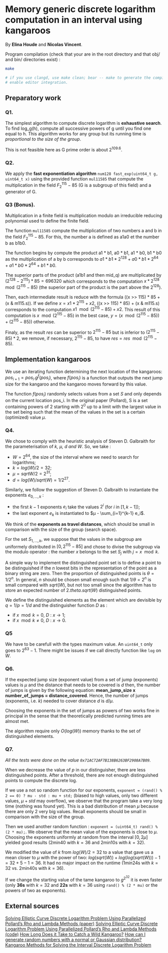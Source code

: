 # Memory generic discrete logarithm computation in an interval using kangaroos

By **Elina Houde** and **Nicolas Vincent**.

Program compilation (check that your are in the root directory and that obj/ and bin/ directories exist) :
```bash
make

# if you use clangd, use make clean; bear -- make to generate the compile_commands.json file and
# enable editor integration.
```

## Preparatory work

### Q1.
The simplest algorithm to compute discrete logarithm is **exhaustive search**. To find log_g(h), compute all successive powers of g until you find one equal to h. This algorithm works for any group but its running time is *proportional to the size of the group*.

This is not feasible here as G prime order is about $2^{109.6}$.

### Q2.
We apply the **fast exponentiation algorithm** `num128 fast_exp(uint64_t g, uint64_t x)` using the provided function `mul11585` that compute the multiplication in the field $F_2^{115}-85$ (G is a subgroup of this field) and a generator of G.


### Q3 (Bonus).

Multiplication in a finite field is multiplication modulo an irreducible reducing polynomial used to define the finite field.

The function `mul11585` compute the multiplication of two numbers a and b in the field $F_2^{115}-85$. For this, the number a is defined as a1a0 et the number b as b1b0.

The function begins by compute the product a1 * b1, a0 * b1, a1 * b0, b1 * b0 as the multiplication of a by b corresponds to $a1 * b1 * 2^{128} + a0 * b1 * 2^{64} + a1 * b0 * 2^{64} + b1 * b0$.

The superior parts of the product (a1b1 and then mid_q) are multiplicated by $(2^{128}-2^{115})*85 = 696320$ which corresponds to the computation $x * 2^{128} \mod (2^{115}-85)$ (the superior part of the product is the part above the $2^{128}$).

Then, each intermediate result is reduce with the formula ((x >> 115) * 85 + (x & m115.s)). If we define $x = x1 * 2^{115} + x2$,
((x >> 115) * 85) + (x & m115.s) corresponds to the computation $x1 \mod (2^{115}-85) + x2$. This result of this computation is $x \mod (2^{115}-85)$ in the best case, $y = (x \mod (2^{115}-85)) + (2^{115}-85))$ otherwise. 


Finaly, as the result $res$ can be superior to $2^{115}-85$ but is inferior to $(2^{115}-85) * 2$, we remove, if necessary, $2^{115}-85$, to have $res = res \mod (2^{115}-85)$.



## Implementation kangaroos

We use an iterating function determining the next location of the kangaroos: $pos_{i+1} = pos_i.g^f(pos_i)$, where $f(pos_i)$ is a function that outputs the next jump size for the kangaroo and the kangaroo moves forward by this value.

The function $f(pos_i)$ randomly selects values from a set $S$ and only depends on the current location pos_i. In the original paper (Pollard), S is a set containing powers of $2$ starting with $2^0$ up to a limit with the largest value in the set being such that the mean of the values in the set is a certain (optimized) value $µ$.

### Q4.
We chose to comply with the heuristic analysis of Steven D. Galbraith for the parameterisation of *k, µ, d and W*.
So, we take :
- $W = 2^{64}$, the size of the interval where we need to search for logarithms;
- $k = log(W)/2 = 32$;
- $µ = sqrt{W}/2 = 2^{31}$;
- $d = log(W)/sqrt(W) = 1/2^{27}$.

Similarly, we follow the suggestion of Steven D. Galbraith to instantiate the exponents $e_{0,...,k}$ :
- the first $k-1$ exponents $e_i$ take the values $2^{i}$ (for $i$ in $[1, k-1]$);
- the last exponent $e_{k}$ is instantiated to $µ - \sum_{i=1}^{k-1} e_i$.

We think of the **exponents as travel distances**, which should be small in comparison with the size of the group (search space).

For the set $S_{1,...,k}$, we suppose that the values in the subgroup are uniformely distributed in $[0, 2^{115}-85]$ and chose to divise the subgroup via the modulo operator : the number $x$ belongs to the set $S_j$ with $j = x \mod k$.

A simple way to implement the distinguished point set is to define a point to be distinguished if the $n$ lowest bits in the representation of the point as a binary string are zero. Then the proportion of distinguished points is $\theta = 1/2^n$. 
In general, $n$ should be chosen small enough such that $1/\theta = 2^n$ is small compared with $sqrt(W)$, but not too small since the algorithm has to store an expected number of $2.theta.sqrt(W)$ distinguished points.

We define the distinguished elements as the element which are devisible by $q = 1/p = 1/d$ and the distinguisher function $D$ as : 
- if $x \mod k = 0$, $D$ : $x \rightarrow 1$;
- if $x \mod k \neq 0$, $D$ : $x \rightarrow 0$.

### Q5

We have to be carefull with the types maximum value. An `uint64_t` only goes to $2^{63} - 1$. There might be issues if we call directly function like `log` on $W$.

### Q6.
If the expected jump size (exponent value) from a set of jump (exponents) values is $µ$ and the distance that needs to be covered is $d$ then, the number of jumps is given by the following equation: **mean_jump_size x number_of_jumps = distance_covered**.
Hence, the number of jumps (exponents, i.e. $k$) needed to cover distance $d$ is $d / µ$.

Choosing the exponents in the set of jumps as powers of two works fine in principal in the sense that the theoretically predicted running times are almost met.

The algorithm require only $O(log(W))$ memory thanks to the set of distinguished elements.

### Q7.
*All the tests were done on the value `0x71AC72AF7B138B6263BF2908A7B09`.*

When we decrease the value of $p$ in our distinguisher, there are less distinguished points. After a threshold, there are not enough distinguished points to compute the discrete log.

If we use a not so random function for our exponents, `exponent = (rand() % 2 == 0) ? mu - std : mu + std;` (biased to high values, only two different values, $µ + std$ may overflow), we observe that the program take a very long time (nothing was found yet). This is a bad distribution of mean $µ$ because there are only 2 very big values. Recall exponents should be small in comparison with the size of the group.

Then we used another random function : `exponent = (uint64_t) rand() % (2 * mu);`. We observe that the mean value of the exponents is close to $µ$. Choosing the exponents uniformly at random from the interval $[0, 2µ]$ yielded good results (2min40 with $k = 36$ and 2min10s with $k = 32$).

We modified the value of $k$ from $log(W) / 2 = 32$ to a value that gave us a mean closer to $µ$ with the power of two: $log(sqrt(W)) + log(log(sqrt(W))) - 1 = 32 + 5 - 1 = 36$. It had no major impact on the runtime (1min24s with $k = 32$ vs. 2min40s with $k = 36$).

If we change the starting value of the tame kangaroo to $g^{2^{32}}$ it is even faster (only **36s** with $k = 32$ and **22s** with $k = 36$ using `rand() % (2 * mu)` or the powers of two as exponents).

## External sources

[Solving Elliptic Curve Discrete Logarithm Problem Using Parallelized Pollard’s Rho and Lambda Methods (paper)](https://ece.uwaterloo.ca/~p24gill/Projects/Cryptography/Pollard's_Rho_and_Lambda/Project.pdf)
[Solving Elliptic Curve Discrete Logarithm Problem Using Parallelized Pollard’s Rho and Lambda Methods (code)](https://ece.uwaterloo.ca/~p24gill/Projects/Cryptography/Pollard's_Rho_and_Lambda/Pollard's_Lambda_Method.html)
[How Long Does it Take to Catch a Wild Kangaroo?](https://arxiv.org/pdf/0812.0789.pdf)
[How can I generate random numbers with a normal or Gaussian distribution?](http://c-faq.com/lib/gaussian.html)
[Kangaroo Methods for Solving the Interval Discrete Logarithm Problem](https://arxiv.org/pdf/1501.07019.pdf)